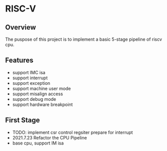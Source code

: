 # RISC-V
## Overview
The puspose of this project is to implement a basic 5-stage pipeline of riscv cpu.

## Features
+ support IMC isa
+ support interrupt
+ support exception
+ support machine user mode
+ support misalign access
+ support debug mode
+ support hardware breakpoint

## First Stage

+ TODO: implement csr control regsiter prepare for interrupt
+ 2021.7.23 Refactor the CPU Pipeline
+ base cpu, support IM isa



